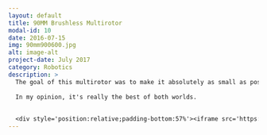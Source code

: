 ```yaml
---
layout: default
title: 90MM Brushless Multirotor
modal-id: 10
date: 2016-07-15
img: 90mm900600.jpg
alt: image-alt
project-date: July 2017
category: Robotics
description: >
  The goal of this multirotor was to make it absolutely as small as possible while still using brushless motors and powerful ESCs. The end result is something with incredible performance and durability. It weighs 37 grams, 60 with a battery. Hovers for approximately 9 minutes, 5 - 6 minute flight time when really using the motors. It's capable of precision indoor flight, as well as flying in the wind outdoors.
  
  In my opinion, it's really the best of both worlds. 
  
 
  <div style='position:relative;padding-bottom:57%'><iframe src='https://gfycat.com/ifr/DefiniteGenuineBunting' frameborder='0' scrolling='no' width='100%' height='100%' style='position:absolute;top:0;left:0;' allowfullscreen></iframe></div>
---
```

